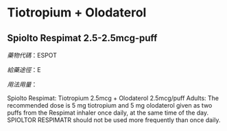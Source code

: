 # Tiotropium + Olodaterol

## Spiolto Respimat 2.5-2.5mcg-puff

*藥物代碼*：ESPOT

*給藥途徑*：E

*用法用量*：

Spiolto Respimat: Tiotropium 2.5mcg + Olodaterol 2.5mcg/puff
Adults: The recommended dose is 5 mg tiotropium and 5 mg olodaterol given as two puffs from the Respimat inhaler once daily, at the same time of the day.
SPIOLTOR RESPIMATR should not be used more frequently than once daily.

